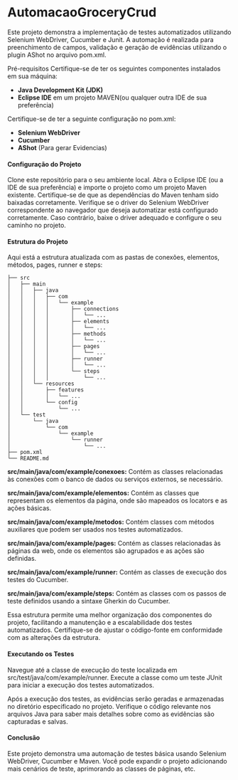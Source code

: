 # AutomacaoGroceryCrud
Este projeto demonstra a implementação de testes automatizados utilizando Selenium WebDriver, Cucumber e Junit. A automação é realizada para preenchimento de campos, validação e geração de evidências utilizando o plugin AShot no arquivo pom.xml.

Pré-requisitos
Certifique-se de ter os seguintes componentes instalados em sua máquina:

- **Java Development Kit (JDK)**
- **Eclipse IDE** em um projeto MAVEN(ou qualquer outra IDE de sua preferência)

Certifique-se de ter a seguinte configuração no pom.xml:
- **Selenium WebDriver**
- **Cucumber**
- **AShot** (Para gerar Evidencias)

#### Configuração do Projeto
Clone este repositório para o seu ambiente local.
Abra o Eclipse IDE (ou a IDE de sua preferência) e importe o projeto como um projeto Maven existente.
Certifique-se de que as dependências do Maven tenham sido baixadas corretamente.
Verifique se o driver do Selenium WebDriver correspondente ao navegador que deseja automatizar está configurado corretamente. Caso contrário, baixe o driver adequado e configure o seu caminho no projeto.

#### Estrutura do Projeto
Aqui está a estrutura atualizada com as pastas de conexões, elementos, métodos, pages, runner e steps:
```
├── src
│   ├── main
│   │   ├── java
│   │   │   ├── com
│   │   │   │   └── example
│   │   │   │       ├── connections
│   │   │   │       │   └── ...
│   │   │   │       ├── elements
│   │   │   │       │   └── ...
│   │   │   │       ├── methods
│   │   │   │       │   └── ...
│   │   │   │       ├── pages
│   │   │   │       │   └── ...
│   │   │   │       ├── runner
│   │   │   │       │   └── ...
│   │   │   │       └── steps
│   │   │   │           └── ...
│   │   └── resources
│   │       ├── features
│   │       │   └── ...
│   │       └── config
│   │           └── ...
│   └── test
│       └── java
│           └── com
│               └── example
│                   └── runner
│                       └── ...
├── pom.xml
└── README.md
```

**src/main/java/com/example/conexoes:** Contém as classes relacionadas às conexões com o banco de dados ou serviços externos, se necessário.

**src/main/java/com/example/elementos:** Contém as classes que representam os elementos da página, onde são mapeados os locators e as ações básicas.

**src/main/java/com/example/metodos:** Contém classes com métodos auxiliares que podem ser usados nos testes automatizados.

**src/main/java/com/example/pages:** Contém as classes relacionadas às páginas da web, onde os elementos são agrupados e as ações são definidas.

**src/main/java/com/example/runner:** Contém as classes de execução dos testes do Cucumber.

**src/main/java/com/example/steps:** Contém as classes com os passos de teste definidos usando a sintaxe Gherkin do Cucumber.

Essa estrutura permite uma melhor organização dos componentes do projeto, facilitando a manutenção e a escalabilidade dos testes automatizados. Certifique-se de ajustar o código-fonte em conformidade com as alterações da estrutura.

#### Executando os Testes
Navegue até a classe de execução do teste localizada em src/test/java/com/example/runner.
Execute a classe como um teste JUnit para iniciar a execução dos testes automatizados.

Após a execução dos testes, as evidências serão geradas e armazenadas no diretório especificado no projeto. Verifique o código relevante nos arquivos Java para saber mais detalhes sobre como as evidências são capturadas e salvas.

#### Conclusão
Este projeto demonstra uma automação de testes básica usando Selenium WebDriver, Cucumber e Maven. Você pode expandir o projeto adicionando mais cenários de teste, aprimorando as classes de páginas, etc.
        

